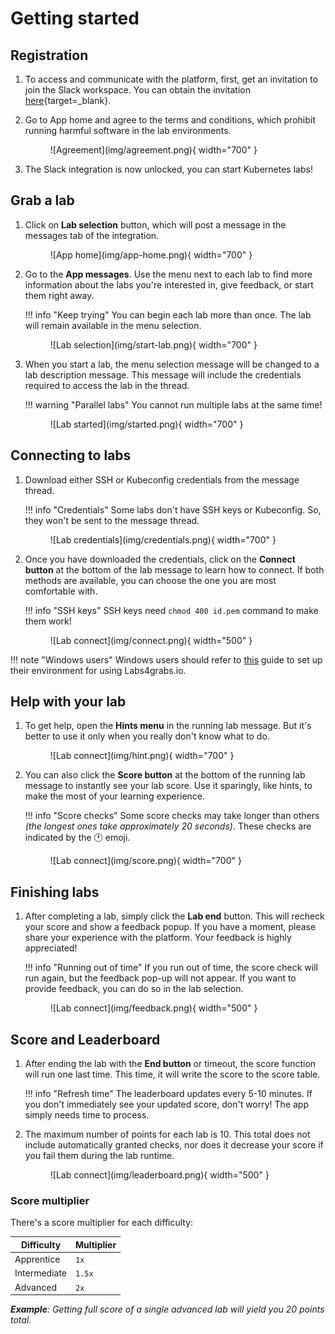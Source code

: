 # Getting started
## Registration
1. To access and communicate with the platform, first, get an invitation to join the Slack workspace. You can obtain the invitation [here](https://join.slack.com/t/labs4grabs/shared_invite/zt-2dgmu432r-41in_skkdsaJMyufqGL8Dw){target=_blank}.

2. Go to App home and agree to the terms and conditions, which prohibit running harmful software in the lab environments.

    <figure markdown>
    ![Agreement](img/agreement.png){ width="700" }
    </figure>

3. The Slack integration is now unlocked, you can start Kubernetes labs!

## Grab a lab

1. Click on **Lab selection** button, which will post a message in the messages tab of the integration.

    <figure markdown>
    ![App home](img/app-home.png){ width="700" }
    </figure>

2. Go to the **App messages**. Use the menu next to each lab to find more information about the labs you're interested in, give feedback, or start them right away.

    !!! info "Keep trying"
        You can begin each lab more than once. The lab will remain available in the menu selection.

    <figure markdown>
    ![Lab selection](img/start-lab.png){ width="700" }
    </figure>

3. When you start a lab, the menu selection message will be changed to a lab description message. This message will include the credentials required to access the lab in the thread.

    !!! warning "Parallel labs"
        You cannot run multiple labs at the same time!

    <figure markdown>
    ![Lab started](img/started.png){ width="700" }
    </figure>

## Connecting to labs

1. Download either SSH or Kubeconfig credentials from the message thread.

    !!! info "Credentials"
        Some labs don't have SSH keys or Kubeconfig. So, they won't be sent to the message thread.

    <figure markdown>
    ![Lab credentials](img/credentials.png){ width="700" }
    </figure>

2. Once you have downloaded the credentials, click on the **Connect button** at the bottom of the lab message to learn how to connect. If both methods are available, you can choose the one you are most comfortable with.

    !!! info "SSH keys"
        SSH keys need `chmod 400 id.pem` command to make them work!

    <figure markdown>
    ![Lab connect](img/connect.png){ width="500" }
    </figure>

!!! note "Windows users"
    Windows users should refer to [this](windows.md) guide to set up their environment for using Labs4grabs.io.

## Help with your lab

1. To get help, open the **Hints menu** in the running lab message. But it's better to use it only when you really don't know what to do.

    <figure markdown>
    ![Lab connect](img/hint.png){ width="700" }
    </figure>

2. You can also click the **Score button** at the bottom of the running lab message to instantly see your lab score. Use it sparingly, like hints, to make the most of your learning experience.

    !!! info "Score checks"
        Some score checks may take longer than others *(the longest ones take approximately 20 seconds)*. These checks are indicated by the :clock1: emoji.

    <figure markdown>
    ![Lab connect](img/score.png){ width="700" }
    </figure>

## Finishing labs
1. After completing a lab, simply click the **Lab end** button. This will recheck your score and show a feedback popup. If you have a moment, please share your experience with the platform. Your feedback is highly appreciated!

    !!! info "Running out of time"
        If you run out of time, the score check will run again, but the feedback pop-up will not appear. If you want to provide feedback, you can do so in the lab selection.

    <figure markdown>
    ![Lab connect](img/feedback.png){ width="500" }
    </figure>

## Score and Leaderboard
1. After ending the lab with the **End button** or timeout, the score function will run one last time. This time, it will write the score to the score table.

    !!! info "Refresh time"
        The leaderboard updates every 5-10 minutes. If you don't immediately see your updated score, don't worry! The app simply needs time to process.

2. The maximum number of points for each lab is 10. This total does not include automatically granted checks, nor does it decrease your score if you fail them during the lab runtime.

    <figure markdown>
    ![Lab connect](img/leaderboard.png){ width="500" }
    </figure>

### Score multiplier
There's a score multiplier for each difficulty:

| Difficulty | Multiplier |
| - | - |
| Apprentice| `1x` |
| Intermediate | `1.5x` |
| Advanced | `2x` |

_**Example**: Getting full score of a single advanced lab will yield you 20 points total._
